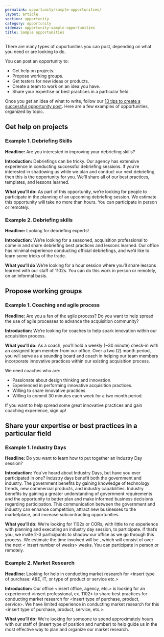 ```yaml
---
permalink: opportunity/sample-opportunities/
layout: article
section: opportunity
category: opportunity
sidenav: opportunity-sample-opportunities
title: Sample opportunities
---
```


There are many types of opportunities you can post, depending on what you need or are looking to do. 

You can post an opportunity to:
* Get help on projects.
* Propose working groups.
* Get testers for new ideas or products.
* Create a team to work on an idea you have.
* Share your expertise or best practices in a particular field.

Once you get an idea of what to write, follow our [10 tips to create a successful opportunity post](../../getting-started/top-10-tips/). Here are a few examples of opportunities, organized by topic.  

## Get help on projects

### Example 1. Debriefing Skills

**Headline:**
Are you interested in improving your debriefing skills?

**Introduction:**
Debriefings can be tricky. Our agency <insert agency name> has extensive experience in conducting successful debriefing sessions. If you’re interested in shadowing us while we plan and conduct our next debriefing, then this is the opportunity for you. We’ll share all of our best practices, templates, and lessons learned. 

**What you’ll do:**
As part of this opportunity, we’re looking for <insert number of people> people to participate in the planning of an upcoming debriefing session. We estimate this opportunity will take no more than <insert number of hours> hours. You can participate in person or remotely.

### Example 2. Debriefing skills
**Headline:**
Looking for debriefing experts!

**Introduction:** 
We’re looking for a seasoned, acquisition professional to come in and share debriefing best practices and lessons learned. Our office has minimal experience conducting official debriefings, and we’d like to learn some tricks of the trade. 

**What you’ll do**
We’re looking for a <insert number of hours> hour session where you’ll share lessons learned with our staff of <insert number of staff> 1102s. You can do this work in person or remotely, on an informal basis.

## Propose working groups

### Example 1. Coaching and agile process

**Headline:**
Are you a fan of the agile process? Do you want to help spread the use of agile processes to advance the acquisition <or insert other profession> community?

**Introduction:**
We’re looking for coaches to help spark innovation within our acquisition <or insert other profession> process. 

**What you’ll do:**
As a coach, you’ll hold a weekly (~30 minute) check-in with an assigned team member from our office. Over a two (2) month period, you will serve as a sounding board and coach in helping our team members incorporate innovative practices within our existing acquisition <or insert other profession> process. 

We need coaches who are:
* Passionate about design thinking and innovation.
* Experienced in performing innovative acquisition practices.
* Willing to share innovative practices.
* Willing to commit 30 minutes each week for a two month period. 

If you want to help spread some great innovative practices and gain coaching experience, sign up!

## Share your expertise or best practices in a particular field

### Example 1. Industry Days

**Headline:**
Do you want to learn how to put together an Industry Day session?

**Introduction:**
You’ve heard about Industry Days, but have you ever participated in one?  Industry days benefit both the government and industry.  The government benefits by gaining knowledge of technology trends, new commercial products, and industry capabilities. Industry benefits by gaining a greater understanding of government requirements and the opportunity to better plan and make informed business decisions regarding participation. This communication between the government and industry can enhance competition, attract new businesses to the marketplace, and increase subcontracting opportunities.
                                                                                                                                         
**What you’ll do:** 
We’re looking for 1102s or CORs, with little to no experience with planning and executing an industry day session, to participate. If that’s you, we invite 2-3 participants to shadow our office as we go through this process.  We estimate the time involved will be <insert time>, which will consist of <insert number of hours> over the next < insert number of weeks> weeks. You can participate in person or remotely.   

### Example 2. Market Research
**Headline:**
Looking for help in conducting market research for <insert type of purchase: A&E, IT, or type of product or service etc.> 

**Introduction:**
Our office <insert office, agency, etc.> is looking for an experienced <insert professional, ex. 1102> to share best practices for conducting market research for <insert type of purchase, product, service>. We have limited experience in conducting market research for this <insert type of purchase, product, service, etc.>. 

**What you’ll do:**
We’re looking for someone to spend approximately <insert number of hours> hours with our staff of (insert type of position and number) to help guide us in the most effective way to plan and organize our market research.
